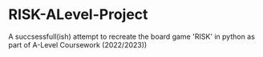 # RISK-ALevel-Project
A succsessfull(ish) attempt to recreate the board game 'RISK' in python as part of A-Level Coursework (2022/2023))
